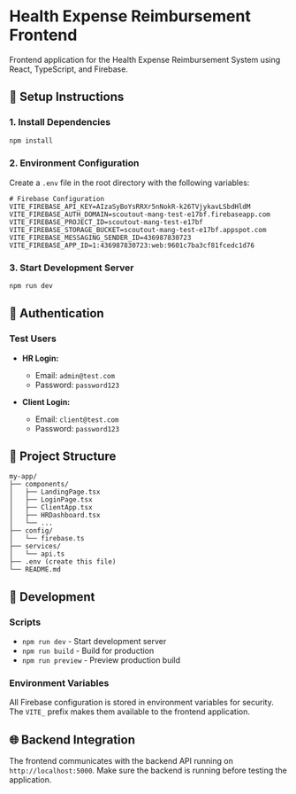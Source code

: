 # Health Expense Reimbursement Frontend

Frontend application for the Health Expense Reimbursement System using React, TypeScript, and Firebase.

## 🚀 Setup Instructions

### 1. Install Dependencies
```bash
npm install
```

### 2. Environment Configuration
Create a `.env` file in the root directory with the following variables:

```env
# Firebase Configuration
VITE_FIREBASE_API_KEY=AIzaSyBoYsRRXr5nNokR-k26TVjykavLSbdHldM
VITE_FIREBASE_AUTH_DOMAIN=scoutout-mang-test-e17bf.firebaseapp.com
VITE_FIREBASE_PROJECT_ID=scoutout-mang-test-e17bf
VITE_FIREBASE_STORAGE_BUCKET=scoutout-mang-test-e17bf.appspot.com
VITE_FIREBASE_MESSAGING_SENDER_ID=436987830723
VITE_FIREBASE_APP_ID=1:436987830723:web:9601c7ba3cf81fcedc1d76
```

### 3. Start Development Server
```bash
npm run dev
```

## 🔐 Authentication

### Test Users
- **HR Login:**
  - Email: `admin@test.com`
  - Password: `password123`

- **Client Login:**
  - Email: `client@test.com`
  - Password: `password123`

## 📁 Project Structure

```
my-app/
├── components/
│   ├── LandingPage.tsx
│   ├── LoginPage.tsx
│   ├── ClientApp.tsx
│   ├── HRDashboard.tsx
│   └── ...
├── config/
│   └── firebase.ts
├── services/
│   └── api.ts
├── .env (create this file)
└── README.md
```

## 🔧 Development

### Scripts
- `npm run dev` - Start development server
- `npm run build` - Build for production
- `npm run preview` - Preview production build

### Environment Variables
All Firebase configuration is stored in environment variables for security. The `VITE_` prefix makes them available to the frontend application.

## 🌐 Backend Integration

The frontend communicates with the backend API running on `http://localhost:5000`. Make sure the backend is running before testing the application.

